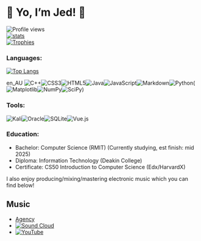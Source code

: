 # :space_invader: Yo, I’m Jed! :space_invader:

![Profile views](https://gpvc.arturio.dev/Deadjed)   
[![stats](https://github-readme-stats.vercel.app/api?username=Deadjed&include_all_commits=true&count_private=true&show_icons=true&theme=transparent&no-frame=true)](https://github.com/anuraghazra/github-readme-stats)   
[![Trophies](https://github-profile-trophy.vercel.app/?username=Deadjed&row=1&no-bg=true&no-frame=true)](https://github.com/ryo-ma/github-profile-trophy)   

### Languages:   
[![Top Langs](https://github-readme-stats.vercel.app/api/top-langs/?username=Deadjed&theme=transparent&layout=compact&no-frame=true)](https://github.com/anuraghazra/github-readme-stats)

en_AU ![C++](https://img.shields.io/badge/c++-%2300599C.svg?style=for-the-badge&logo=c%2B%2B&logoColor=white)![CSS3](https://img.shields.io/badge/css3-%231572B6.svg?style=for-the-badge&logo=css3&logoColor=white)![HTML5](https://img.shields.io/badge/html5-%23E34F26.svg?style=for-the-badge&logo=html5&logoColor=white)![Java](https://img.shields.io/badge/java-%23ED8B00.svg?style=for-the-badge&logo=java&logoColor=white)![JavaScript](https://img.shields.io/badge/javascript-%23323330.svg?style=for-the-badge&logo=javascript&logoColor=%23F7DF1E)![Markdown](https://img.shields.io/badge/markdown-%23000000.svg?style=for-the-badge&logo=markdown&logoColor=white)![Python](https://img.shields.io/badge/python-3670A0?style=for-the-badge&logo=python&logoColor=ffdd54)(![Matplotlib](https://img.shields.io/badge/Matplotlib-%23ffffff.svg?style=for-the-badge&logo=Matplotlib&logoColor=black)![NumPy](https://img.shields.io/badge/numpy-%23013243.svg?style=for-the-badge&logo=numpy&logoColor=white)![SciPy](https://img.shields.io/badge/SciPy-%230C55A5.svg?style=for-the-badge&logo=scipy&logoColor=%white))

   
### Tools:    
![Kali](https://img.shields.io/badge/Kali-268BEE?style=for-the-badge&logo=kalilinux&logoColor=white)![Oracle](https://img.shields.io/badge/Oracle-F80000?style=for-the-badge&logo=oracle&logoColor=white)![SQLite](https://img.shields.io/badge/sqlite-%2307405e.svg?style=for-the-badge&logo=sqlite&logoColor=white)![Vue.js](https://img.shields.io/badge/vuejs-%2335495e.svg?style=for-the-badge&logo=vuedotjs&logoColor=%234FC08D)
   
### Education:
- Bachelor: Computer Science (RMIT) (Currently studying, est finish: mid 2025)
- Diploma: Information Technology (Deakin College)
- Certificate: CS50 Introduction to Computer Science (Edx/HarvardX)
  
  
I also enjoy producing/mixing/mastering electronic music which you can find below!
   
## Music
- [Agency](https://www.theeasyclubagency.com/deadjed)
- [![Sound Cloud](https://img.shields.io/badge/sound%20cloud-FF5500?style=for-the-badge&logo=soundcloud&logoColor=white)](https://soundcloud.com/jed-pauckner)
- [![YouTube](https://img.shields.io/badge/YouTube-%23FF0000.svg?style=for-the-badge&logo=YouTube&logoColor=white)](https://www.youtube.com/channel/UCrXF2xoTr7cold4dc1r2ymg)
